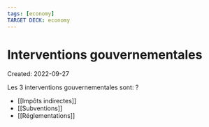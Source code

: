 ```yaml
---
tags: [economy] 
TARGET DECK: economy
---
```

# Interventions gouvernementales
Created: 2022-09-27

Les 3 interventions gouvernementales sont:
?
- [[Impôts indirectes]]
- [[Subventions]]
- [[Réglementations]]
<!--SR:!2022-11-12,29,250-->
